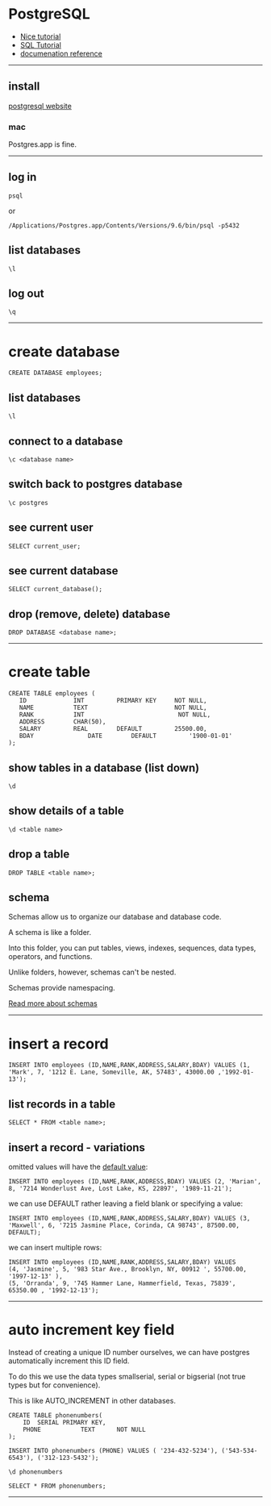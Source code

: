 # PostgreSQL

* [Nice tutorial](https://www.tutorialspoint.com/postgresql/postgresql_create_database.htm)
* [SQL Tutorial](https://www.w3schools.com/sql/default.asp)
* [documenation reference](https://www.postgresql.org/docs/9.4/static/app-psql.html)

***

## install
[postgresql website](https://www.postgresql.org/download/)

### mac
Postgres.app is fine.

***

## log in

```
psql
```

or 
```
/Applications/Postgres.app/Contents/Versions/9.6/bin/psql -p5432
```

## list databases
```
\l
```

## log out
```
\q
```
***

#  create database
```
CREATE DATABASE employees;
```

## list databases
```
\l
```

## connect to a database
```
\c <database name>
```

## switch back to postgres database
```
\c postgres
```

## see current user
```
SELECT current_user;
```

## see current database
```
SELECT current_database();
```

## drop (remove, delete) database
```
DROP DATABASE <database name>;
```

***

# create table
```
CREATE TABLE employees (
   ID             INT         PRIMARY KEY     NOT NULL,
   NAME           TEXT                        NOT NULL,
   RANK           INT                          NOT NULL,
   ADDRESS        CHAR(50),
   SALARY         REAL        DEFAULT         25500.00,
   BDAY			      DATE        DEFAULT         '1900-01-01'
);
```

## show tables in a database (list down)
```
\d
```

## show details of a table
```
\d <table name>
```

## drop a table
```
DROP TABLE <table name>;
```

## schema
Schemas allow us to organize our database and database code.

A schema is like a folder.

Into this folder, you can put tables, views, indexes, sequences, data types, operators, and functions. 

Unlike folders, however, schemas can't be nested.

Schemas provide namespacing.

[Read more about schemas](https://www.tutorialspoint.com/postgresql/postgresql_schema.htm)

***

# insert a record
```
INSERT INTO employees (ID,NAME,RANK,ADDRESS,SALARY,BDAY) VALUES (1, 'Mark', 7, '1212 E. Lane, Someville, AK, 57483', 43000.00 ,'1992-01-13');
```

## list records in a table
```
SELECT * FROM <table name>;
```

## insert a record - variations
omitted values will have the [default value](https://www.postgresql.org/docs/9.3/static/ddl-default.html):
```
INSERT INTO employees (ID,NAME,RANK,ADDRESS,BDAY) VALUES (2, 'Marian', 8, '7214 Wonderlust Ave, Lost Lake, KS, 22897', '1989-11-21');
```

we can use DEFAULT rather leaving a field blank or specifying a value:
```
INSERT INTO employees (ID,NAME,RANK,ADDRESS,SALARY,BDAY) VALUES (3, 'Maxwell', 6, '7215 Jasmine Place, Corinda, CA 98743', 87500.00, DEFAULT);
```

we can insert multiple rows:
```
INSERT INTO employees (ID,NAME,RANK,ADDRESS,SALARY,BDAY) VALUES 
(4, 'Jasmine', 5, '983 Star Ave., Brooklyn, NY, 00912 ', 55700.00, '1997-12-13' ), 
(5, 'Orranda', 9, '745 Hammer Lane, Hammerfield, Texas, 75839', 65350.00 , '1992-12-13');
```

***

# auto increment key field
Instead of creating a unique ID number ourselves, we can have postgres automatically increment this ID field.
 
 To do this we use the data types smallserial, serial or bigserial (not true types but for convenience).
 
 This is like AUTO_INCREMENT in other databases.

```
CREATE TABLE phonenumbers(
	ID  SERIAL PRIMARY KEY,
	PHONE           TEXT      NOT NULL
);
```

```
INSERT INTO phonenumbers (PHONE) VALUES ( '234-432-5234'), ('543-534-6543'), ('312-123-5432');
```

```
\d phonenumbers
```

```
SELECT * FROM phonenumbers;
```

***
